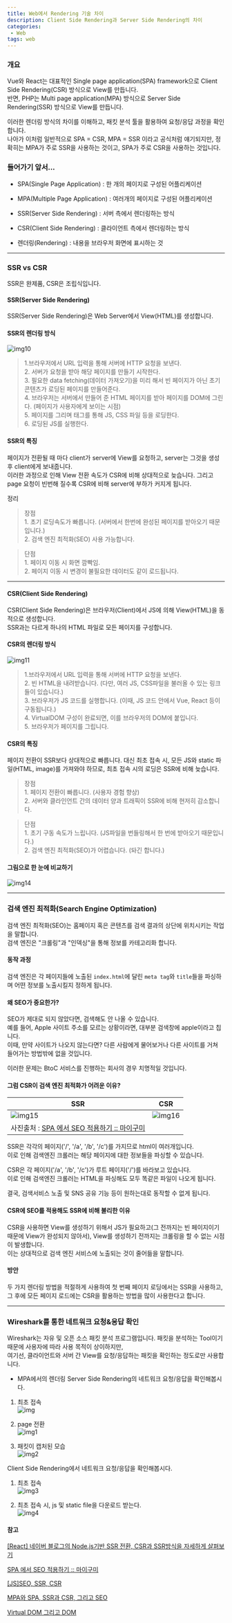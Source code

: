 ```yaml
---
title: Web에서 Rendering 기술 차이
description: Client Side Rendering과 Server Side Rendering의 차이
categories:
 - Web
tags: web 
---
```




### 개요
Vue와 React는 대표적인 Single page application(SPA) framework으로 Client Side Rendering(CSR) 방식으로 View를 만듭니다. <br>
반면, PHP는 Multi page application(MPA) 방식으로 Server Side Rendering(SSR) 방식으로 View를 만듭니다. <br>

이러한 렌더링 방식의 차이를 이해하고, 패킷 분석 툴을 활용하여 요청/응답 과정을 확인합니다.<br>
나아가 이처럼 일반적으로 SPA = CSR, MPA = SSR 이라고 공식처럼 얘기되지만, 정확히는 MPA가 주로 SSR을 사용하는 것이고, SPA가 주로 CSR을 사용하는 것입니다.

### 들어가기 앞서...
* SPA(Single Page Application) : 한 개의 페이지로 구성된 어플리케이션 
* MPA(Multiple Page Application) : 여러개의 페이지로 구성된 어플리케이션
* SSR(Server Side Rendering) : 서버 측에서 렌더링하는 방식
* CSR(Client Side Rendering) : 클라이언트 측에서 렌더링하는 방식


* 렌더링(Rendering) : 내용을 브라우저 화면에 표시하는 것

---

### SSR vs CSR

SSR은 완제품, CSR은 조립식입니다.

#### SSR(Server Side Rendering)
SSR(Server Side Rendering)은 Web Server에서 View(HTML)를 생성합니다.


#### SSR의 렌더링 방식 <br>
![img10](./img/ssrrender.png)
> 1.브라우저에서 URL 입력을 통해 서버에 HTTP 요청을 보낸다.<br> 2. 서버가 요청을 받아 해당 페이지를 만들기 시작한다. <br> 3. 필요한 data fetching(데이터 가져오기)을 미리 해서 빈 페이지가 아닌 초기 콘텐츠가 로딩된 페이지를 만들어준다. <br> 4. 브라우저는 서버에서 만들어 준 HTML 페이지를 받아 페이지를 DOM에 그린다. (페이지가 사용자에게 보이는 시점) <br> 5. 페이지를 그리며 태그를 통해 JS, CSS 파일 등을 로딩한다. <br> 6. 로딩된 JS를 실행한다.


#### SSR의 특징
페이지가 전환될 때 마다 client가 server에 View를 요청하고, server는 그것을 생성 후 client에게 보내줍니다.<br>이러한 과정으로 인해 View 전환 속도가 CSR에 비해 상대적으로 늦습니다. 그리고 page 요청이 빈번해 질수록 CSR에 비해 server에 부하가 커지게 됩니다.

정리
> 장점 <br> 1. 초기 로딩속도가 빠릅니다. (서버에서 한번에 완성된 페이지를 받아오기 때문입니다.) <br> 2. 검색 엔진 최적화(SEO) 사용 가능합니다.

> 단점 <br> 1. 페이지 이동 시 화면 깜빡임. <br> 2. 페이지 이동 시 변경이 불필요한 데이터도 같이 로드됩니다.

---

#### CSR(Client Side Rendering)
CSR(Client Side Rendering)은 브라우저(Client)에서 JS에 의해 View(HTML)을 동적으로 생성합니다. <br> 
SSR과는 다르게 하나의 HTML 파일로 모든 페이지를 구성합니다.


#### CSR의 렌더링 방식 <br>
![img11](./img/csrrender.png)
> 1.브라우저에서 URL 입력을 통해 서버에 HTTP 요청을 보낸다.<br> 2. 빈 HTML을 내려받습니다. (다만, 여러 JS, CSS파일을 불러올 수 있는 링크들이 있습니다.) <br> 3. 브라우저가 JS 코드를 실행합니다. (이때, JS 코드 안에서 Vue, React 등이 구동됩니다.) <br> 4. VirtualDOM 구성이 완료되면, 이를 브라우저의 DOM에 붙입니다. <br> 5. 브라우저가 페이지를 그립니다.


#### CSR의 특징
페이지 전환이 SSR보다 상대적으로 빠릅니다. 대신 최초 접속 시, 모든 JS와 static 파일(HTML, image)를 가져와야 하므로, 최초 접속 시의 로딩은 SSR에 비해 늦습니다.



> 장점 <br> 1. 페이지 전환이 빠릅니다. (사용자 경험 향상) <br> 2. 서버와 클라인언트 간의 데이터 양과 트래픽이 SSR에 비해 현저히 감소합니다.

> 단점 <br> 1. 초기 구동 속도가 느립니다. (JS파일을 번들링해서 한 번에 받아오기 때문입니다.) <br> 2. 검색 엔진 최적화(SEO)가 어렵습니다. (돠긴 합니다.)

#### 그림으로 한 눈에 비교하기
![img14](./img/csrvsssr.png)

---


### 검색 엔진 최적화(Search Engine Optimization)
검색 엔진 최적화(SEO)는 홈페이지 혹은 콘텐츠를 검색 결과의 상단에 위치시키는 작업을 말합니다. <br>
검색 엔진은 "크롤링"과 "인덱싱"을 통해 정보를 카테고리화 합니다. <br>


#### 동작 과정
검색 엔진은 각 페이지들에 노출된 `index.html`에 달린 `meta tag`와 `title`들을 파싱하며 어떤 정보를 노출시킬지 정하게 됩니다.

#### 왜 SEO가 중요한가?
SEO가 제대로 되지 않았다면, 검색해도 안 나올 수 있습니다. <br>
예를 들어, Apple 사이트 주소를 모르는 상황이라면, 대부분 검색창에 apple이라고 칩니다. <br>
이때, 만약 사이트가 나오지 않는다면? 다른 사람에게 물어보거나 다른 사이트를 거쳐 들어가는 방법밖에 없을 것입니다. <br>

이러한 문제는 BtoC 서비스를 진행하는 회사의 경우 치명적일 것입니다.



#### 그럼 CSR이 검색 엔진 최적화가 어려운 이유?

|SSR|CSR|
|------|---|
|![img15](./img/ssrseo.png)|![img16](./img/csrseo.png)|
|사진출처 : [SPA 에서 SEO 적용하기 :: 마이구미](https://mygumi.tistory.com/385)|


SSR은 각각의 페이지('/', '/a', '/b', '/c')를 가지므로 html이 여러개입니다. <br>
이로 인해 검색엔진 크롤러는 해당 페이지에 대한 정보들을 파싱할 수 있습니다. <br>

CSR은 각 페이지('/a', '/b', '/c')가 루트 페이지('/')를 바라보고 있습니다. <br>
이로 인해 검색엔진 크롤러는 HTML을 파싱해도 모두 똑같은 파일이 나오게 됩니다. <br>

결국, 검색서비스 노출 및 SNS 공유 기능 등이 원하는대로 동작할 수 없게 됩니다.


#### CSR에 SEO를 적용해도 SSR에 비해 불리한 이유

CSR을 사용하면 View를 생성하기 위해서 JS가 필요하고(그 전까지는 빈 페이지이기 때문에 View가 완성되지 않아서), View를 생성하기 전까지는 크롤링을 할 수 없는 시점이 발생합니다. <br>
이는 상대적으로 검색 엔진 서비스에 노출되는 것이 줄어듦을 말합니다.


#### 방안
두 가지 렌더링 방법을 적절하게 사용하여 첫 번째 페이지 로딩에서는 SSR을 사용하고, 그 후에 모든 페이지 로드에는 CSR을 활용하는 방법을 많이 사용한다고 합니다.

---


### Wireshark를 통한 네트워크 요청&응답 확인
Wireshark는 자유 및 오픈 소스 패킷 분석 프로그램입니다.
패킷을 분석하는 Tool이기 때문에 사용자에 따라 사용 목적이 상이하지만, <br>
여기선, 클라이언트와 서버 간 View를 요청/응답하는 패킷을 확인하는 정도로만 사용합니다.


* MPA에서의 렌더링
Server Side Rendering의 네트워크 요청/응답을 확인해봅시다.

1. 최초 접속 <br>
![img](./img/ssr_init.png)

2. page 전환 <br>
![img1](./img/ssr_request.png)

3. 패킷이 캡처된 모습 <br>
![img2](./img/ssr_capture.png)

Client Side Rendering에서 네트워크 요청/응답을 확인해봅시다.

1. 최초 접속 <br>
![img3](./img/csr_init.png)

2. 최초 접속 시, js 및 static file을 다운로드 받는다. <br>
![img4](./img/csr_init2.png)


#### 참고
[[React] 네이버 블로그의 Node.js기반 SSR 전환, CSR과 SSR방식을 자세하게 살펴보기](https://velog.io/@sunaaank/React-deep-dive#csr%EA%B3%BC-ssr%EC%9D%98-%EC%83%81%ED%98%B8%EB%B3%B4%EC%99%84
)

[SPA 에서 SEO 적용하기 :: 마이구미](https://mygumi.tistory.com/385)


[[JS]SEO, SSR, CSR](https://krpeppermint100.medium.com/web-seo-ssr-csr-82f9b7e42e21)

[MPA와 SPA, SSR과 CSR, 그리고 SEO](https://devowen.com/309)

[Virtual DOM 그리고 DOM](https://velog.io/@kja/Virtual-DOM)












